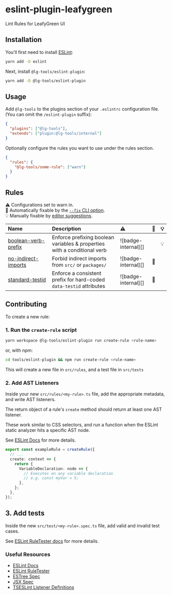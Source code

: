 # eslint-plugin-leafygreen

Lint Rules for LeafyGreen UI

## Installation

You'll first need to install [ESLint](https://eslint.org/):

```sh
yarn add -D eslint
```

Next, install `@lg-tools/eslint-plugin`:

```sh
yarn add -D @lg-tools/eslint-plugin
```

## Usage

Add `@lg-tools` to the plugins section of your `.eslintrc` configuration file. (You can omit the `/eslint-plugin` suffix):

```json
{
  "plugins": ["@lg-tools"],
  "extends": ["plugin:@lg-tools/internal"]
}
```

Optionally configure the rules you want to use under the rules section.

```json
{
  "rules": {
    "@lg-tools/some-rule": ["warn"]
  }
}
```

## Rules

<!-- begin auto-generated rules list -->

⚠️ Configurations set to warn in.\
🔧 Automatically fixable by the [`--fix` CLI option](https://eslint.org/docs/user-guide/command-line-interface#--fix).\
💡 Manually fixable by [editor suggestions](https://eslint.org/docs/developer-guide/working-with-rules#providing-suggestions).

| Name                                                     | Description                                                              | ⚠️                  | 🔧  | 💡  |
| :------------------------------------------------------- | :----------------------------------------------------------------------- | :------------------ | :-- | :-- |
| [boolean-verb-prefix](docs/rules/boolean-verb-prefix.md) | Enforce prefixing boolean variables & properties with a conditional verb | ![badge-internal][] |     | 💡  |
| [no-indirect-imports](docs/rules/no-indirect-imports.md) | Forbid indirect imports from `src/` or `packages/`                       | ![badge-internal][] | 🔧  |     |
| [standard-testid](docs/rules/standard-testid.md)         | Enforce a consistent prefix for hard-coded `data-testid` attributes      | ![badge-internal][] | 🔧  |     |

<!-- end auto-generated rules list -->

## Contributing

To create a new rule:

### 1. Run the `create-rule` script

```sh
yarn workspace @lg-tools/eslint-plugin run create-rule <rule-name>
```

or, with npm:

```sh
cd tools/eslint-plugin && npm run create-rule <rule-name>
```

This will create a new file in `src/rules`, and a test file in `src/tests`

### 2. Add AST Listeners

Inside your new `src/rules/<my-rule>.ts` file, add the appropriate metadata, and write AST listeners.

The return object of a rule's `create` method should return at least one AST listener.

These work similar to CSS selectors, and run a function when the ESLint static analyzer hits a specific AST node.

See [ESLint Docs](https://eslint.org/docs/latest/extend/custom-rules) for more details.

```ts
export const exampleRule = createRule({
  // ...
  create: context => {
    return {
      VariableDeclaration: node => {
        // Executes on any variable declaration
        // e.g. const myVar = 5;
      },
    };
  },
});
```

## 3. Add tests

Inside the new `src/test/<my-rule>.spec.ts` file, add valid and invalid test cases.

See [ESLint RuleTester docs](https://eslint.org/docs/latest/integrate/nodejs-api#ruletester) for more details.

### Useful Resources

- [ESLint Docs](https://eslint.org/docs/latest/extend/custom-rules)
- [ESLint RuleTester](https://eslint.org/docs/latest/integrate/nodejs-api#ruletester)
- [ESTree Spec](https://github.com/estree/estree/blob/master/README.md)
- [JSX Spec](https://github.com/facebook/jsx/blob/main/README.md)
- [TSESLint Listener Definitions](https://github.com/typescript-eslint/typescript-eslint/blob/main/packages/utils/src/ts-eslint/Rule.ts#L293)

